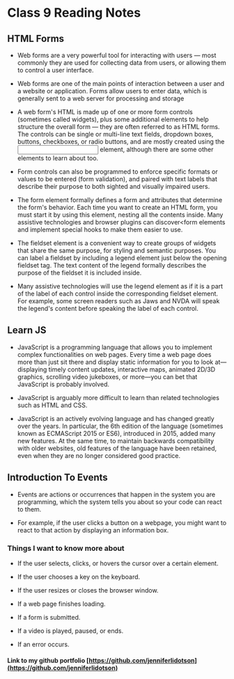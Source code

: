 # Class 9 Reading Notes

## HTML Forms

- Web forms are a very powerful tool for interacting with users — most commonly they are used for collecting data from users, or allowing them to control a user interface.

- Web forms are one of the main points of interaction between a user and a website or application. Forms allow users to enter data, which is generally sent to a web server for processing and storage

- A web form's HTML is made up of one or more form controls (sometimes called widgets), plus some additional elements to help structure the overall form — they are often referred to as HTML forms. The controls can be single or multi-line text fields, dropdown boxes, buttons, checkboxes, or radio buttons, and are mostly created using the <input> element, although there are some other elements to learn about too.

- Form controls can also be programmed to enforce specific formats or values to be entered (form validation), and paired with text labels that describe their purpose to both sighted and visually impaired users.

- The form element formally defines a form and attributes that determine the form's behavior. Each time you want to create an HTML form, you must start it by using this element, nesting all the contents inside. Many assistive technologies and browser plugins can discover<form elements and implement special hooks to make them easier to use.

- The fieldset element is a convenient way to create groups of widgets that share the same purpose, for styling and semantic purposes. You can label a fieldset by including a legend element just below the opening fieldset tag. The text content of the legend formally describes the purpose of the fieldset it is included inside.

- Many assistive technologies will use the legend element as if it is a part of the label of each control inside the corresponding fieldset element. For example, some screen readers such as Jaws and NVDA will speak the legend's content before speaking the label of each control.

## Learn JS

- JavaScript is a programming language that allows you to implement complex functionalities on web pages. Every time a web page does more than just sit there and display static information for you to look at—displaying timely content updates, interactive maps, animated 2D/3D graphics, scrolling video jukeboxes, or more—you can bet that JavaScript is probably involved.
 
- JavaScript is arguably more difficult to learn than related technologies such as HTML and CSS. 
 
- JavaScript is an actively evolving language and has changed greatly over the years. In particular, the 6th edition of the language (sometimes known as ECMAScript 2015 or ES6), introduced in 2015, added many new features. At the same time, to maintain backwards compatibility with older websites, old features of the language have been retained, even when they are no longer considered good practice.

 ## Introduction To Events
 
- Events are actions or occurrences that happen in the system you are programming, which the system tells you about so your code can react to them.

- For example, if the user clicks a button on a webpage, you might want to react to that action by displaying an information box. 
 
### Things I want to know more about

- If the user selects, clicks, or hovers the cursor over a certain element.

- If the user chooses a key on the keyboard.

- If the user resizes or closes the browser window.

- If a web page finishes loading.

- If a form is submitted.

- If a video is played, paused, or ends.

- If an error occurs.

#### Link to my github portfolio [https://github.com/jenniferlidotson](https://github.com/jenniferlidotson)
